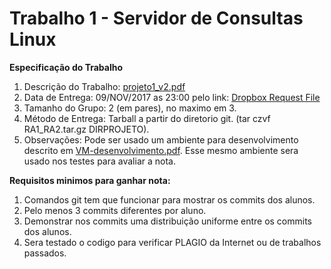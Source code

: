 # Trabalho 1 - Servidor de Consultas Linux

__Especificação do Trabalho__  

1. Descrição do Trabalho: [projeto1_v2.pdf](http://www2.dc.ufscar.br/~marcondes/redes-2sem-2017/projeto1_v2.pdf)  
2. Data de Entrega: 09/NOV/2017 as 23:00 pelo link: [Dropbox Request File](https://www.dropbox.com/request/9dzJ6xXlKJp4LNXqb27I)  
3. Tamanho do Grupo: 2 (em pares), no maximo em 3.  
4. Método de Entrega: Tarball a partir do diretorio git. (tar czvf RA1_RA2.tar.gz DIRPROJETO).  
5. Observações: Pode ser usado um ambiente para desenvolvimento descrito em [VM-desenvolvimento.pdf](http://www2.dc.ufscar.br/~marcondes/redes-2sem-2017/VM-desenvolvimento.pdf). Esse mesmo ambiente sera usado nos testes para avaliar a nota.  

__Requisitos minimos para ganhar nota:__  

1. Comandos git tem que funcionar para mostrar os commits dos alunos.  
2. Pelo menos 3 commits diferentes por aluno.  
3. Demonstrar nos commits uma distribuição uniforme entre os commits dos alunos.  
4. Sera testado o codigo para verificar PLAGIO da Internet ou de trabalhos passados.  
